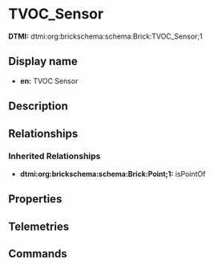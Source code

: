 # TVOC_Sensor
**DTMI:** dtmi:org:brickschema:schema:Brick:TVOC_Sensor;1
## Display name
- **en:** TVOC Sensor
## Description
## Relationships
### Inherited Relationships
* **dtmi:org:brickschema:schema:Brick:Point;1:** isPointOf
## Properties
## Telemetries
## Commands
